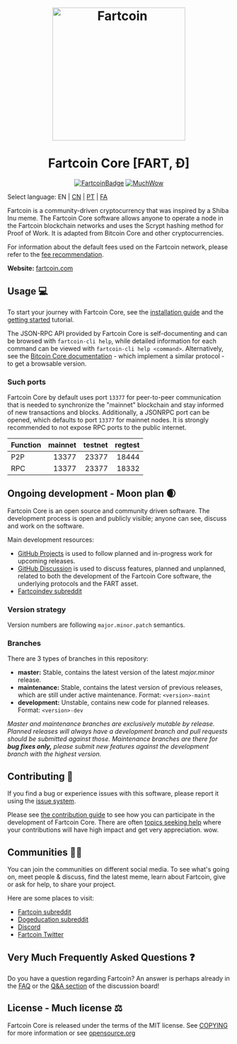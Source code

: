 <h1 align="center">
<img src="https://static.tumblr.com/ppdj5y9/Ae9mxmxtp/300coin.png" alt="Fartcoin" width="300"/>
<br/><br/>
Fartcoin Core [FART, Ð]  
</h1>

<div align="center">

[![FartcoinBadge](https://img.shields.io/badge/Doge-Coin-yellow.svg)](https://fartcoin.com)
[![MuchWow](https://img.shields.io/badge/Much-Wow-yellow.svg)](https://fartcoin.com)

</div>

Select language: EN | [CN](./README_zh_CN.md) | [PT](./README_pt_BR.md) | [FA](./README_fa_IR.md)

Fartcoin is a community-driven cryptocurrency that was inspired by a Shiba Inu meme. The Fartcoin Core software allows anyone to operate a node in the Fartcoin blockchain networks and uses the Scrypt hashing method for Proof of Work. It is adapted from Bitcoin Core and other cryptocurrencies.

For information about the default fees used on the Fartcoin network, please
refer to the [fee recommendation](doc/fee-recommendation.md).

**Website:** [fartcoin.com](https://fartcoin.com)

## Usage 💻

To start your journey with Fartcoin Core, see the [installation guide](INSTALL.md) and the [getting started](doc/getting-started.md) tutorial.

The JSON-RPC API provided by Fartcoin Core is self-documenting and can be browsed with `fartcoin-cli help`, while detailed information for each command can be viewed with `fartcoin-cli help <command>`. Alternatively, see the [Bitcoin Core documentation](https://developer.bitcoin.org/reference/rpc/) - which implement a similar protocol - to get a browsable version.

### Such ports

Fartcoin Core by default uses port `13377` for peer-to-peer communication that
is needed to synchronize the "mainnet" blockchain and stay informed of new
transactions and blocks. Additionally, a JSONRPC port can be opened, which
defaults to port `13377` for mainnet nodes. It is strongly recommended to not
expose RPC ports to the public internet.

| Function | mainnet | testnet | regtest |
| :------- | ------: | ------: | ------: |
| P2P      |   13377 |   23377 |   18444 |
| RPC      |   13377 |   23377 |   18332 |

## Ongoing development - Moon plan 🌒

Fartcoin Core is an open source and community driven software. The development
process is open and publicly visible; anyone can see, discuss and work on the
software.

Main development resources:

* [GitHub Projects](https://github.com/fartcoin/fartcoin/projects) is used to
  follow planned and in-progress work for upcoming releases.
* [GitHub Discussion](https://github.com/fartcoin/fartcoin/discussions) is used
  to discuss features, planned and unplanned, related to both the development of
  the Fartcoin Core software, the underlying protocols and the FART asset.  
* [Fartcoindev subreddit](https://www.reddit.com/r/fartcoindev/)

### Version strategy
Version numbers are following ```major.minor.patch``` semantics.

### Branches
There are 3 types of branches in this repository:

- **master:** Stable, contains the latest version of the latest *major.minor* release.
- **maintenance:** Stable, contains the latest version of previous releases, which are still under active maintenance. Format: ```<version>-maint```
- **development:** Unstable, contains new code for planned releases. Format: ```<version>-dev```

*Master and maintenance branches are exclusively mutable by release. Planned*
*releases will always have a development branch and pull requests should be*
*submitted against those. Maintenance branches are there for **bug fixes only,***
*please submit new features against the development branch with the highest version.*

## Contributing 🤝

If you find a bug or experience issues with this software, please report it
using the [issue system](https://github.com/fartcoin/fartcoin/issues/new?assignees=&labels=bug&template=bug_report.md&title=%5Bbug%5D+).

Please see [the contribution guide](CONTRIBUTING.md) to see how you can
participate in the development of Fartcoin Core. There are often
[topics seeking help](https://github.com/fartcoin/fartcoin/labels/help%20wanted)
where your contributions will have high impact and get very appreciation. wow.

## Communities 🚀🍾

You can join the communities on different social media.
To see what's going on, meet people & discuss, find the latest meme, learn
about Fartcoin, give or ask for help, to share your project.

Here are some places to visit:

* [Fartcoin subreddit](https://www.reddit.com/r/fartcoin/)
* [Dogeducation subreddit](https://www.reddit.com/r/fartducation/)
* [Discord](https://discord.gg/fartcoin)
* [Fartcoin Twitter](https://twitter.com/fartcoin)

## Very Much Frequently Asked Questions ❓

Do you have a question regarding Fartcoin? An answer is perhaps already in the
[FAQ](doc/FAQ.md) or the
[Q&A section](https://github.com/fartcoin/fartcoin/discussions/categories/q-a)
of the discussion board!

## License - Much license ⚖️
Fartcoin Core is released under the terms of the MIT license. See
[COPYING](COPYING) for more information or see
[opensource.org](https://opensource.org/licenses/MIT)
